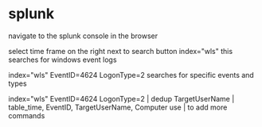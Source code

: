 # splunk

navigate to the splunk console in the browser

select time frame on the right next to search button
index="wls"
  this searches for windows event logs

index="wls" EventID=4624 LogonType=2
  searches for specific events and types

index="wls" EventID=4624 LogonType=2
| dedup TargetUserName
| table_time, EventID, TargetUserName, Computer
  use | to add more commands
